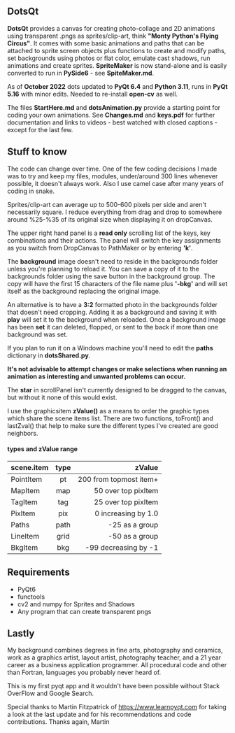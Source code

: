 ## DotsQt  
**DotsQt** provides a canvas for creating photo-collage and 2D animations using transparent .pngs as sprites/clip-art, think **"Monty Python's Flying Circus"**. It comes with some basic animations and paths that can be attached to sprite screen objects plus functions to create and modify paths, set backgrounds using photos or flat color, emulate cast shadows, run animations and create sprites.  **SpriteMaker** is now stand-alone and is easily converted to run in **PySide6** - see **SpiteMaker.md**.

As of **October 2022** dots updated to **PyQt 6.4** and **Python 3.11**, runs in **PyQt 5.16** with minor edits.  Needed to re-install **open-cv** as well.


The files **StartHere.md** and  **dotsAnimation.py** provide a starting point for coding your own animations. See **Changes.md** and **keys.pdf** for further documentation and links to videos - best watched with closed captions - except for the last few.
	  
## Stuff to know
The code can change over time.  One of the few coding decisions I made was to try and keep my files, modules, under/around 300 lines whenever possible, it doesn't always work. Also I use camel case after many years of coding in snake.

Sprites/clip-art can average up to 500-600 pixels per side and aren't necessarily square.  I reduce everything from drag and drop to somewhere around %25-%35 of its original size when displaying it on dropCanvas.

The upper right hand panel is a **read only** scrolling list of the keys, key combinations and their actions. The panel will switch the key assignments as you switch from DropCanvas to PathMaker or by entering **'k'**. 

The **background** image doesn't need to reside in the backgrounds folder unless you're planning to reload it. You can save a copy of it to the backgrounds folder using the save button in the background group. The copy will have the first 15 characters of the file name plus **'-bkg'** and will set itself as the background replacing the original image.

An alternative is to have a **3:2** formatted photo in the backgrounds folder that doesn't need cropping. Adding it as a background and saving it with **play** will set it to the background when reloaded.  Once a background image has been **set** it can deleted, flopped, or sent to the back if more than one background was set.

If you plan to run it on a Windows machine you'll need to edit the **paths** dictionary in **dotsShared.py**.   

**It's not advisable to attempt changes or make selections when running an animation as interesting and unwanted problems can occur.**   

The **star** in scrollPanel isn't currently designed to be dragged to the canvas, but without it none of this would exist.

I use the graphicsitem **zValue()** as a means to order the graphic types which share the scene items list.  There are two functions, toFront() and lastZval() that help to make sure the different types I've created are good neighbors.

#### types and zValue range		
| scene.item  | type  | zValue |
|:------------- |:---------------:| -------------:|
| PointItem | pt | 200 from topmost item+ |
| MapItem | map | 50 over top pixItem |
| TagItem | tag|25 over top pixItem|
| PixItem | pix  |  0 increasing by 1.0 | 
| Paths| path| -25 as a group 
| LineItem  | grid   | -50 as a group |
| BkgItem   | bkg | -99 decreasing by -1 |    
  
  

## Requirements
* PyQt6
* functools
* cv2 and numpy for Sprites and Shadows
* Any program that can create transparent pngs

## Lastly
My background combines degrees in fine arts, photography and ceramics, work as a graphics artist, layout artist, photography teacher, and a 21 year career as a business application programmer. All procedural code and other than Fortran, languages you probably never heard of. 

This is my first pyqt app and it wouldn't have been possible without Stack OverFlow and Google Search.

Special thanks to Martin Fitzpatrick of <https://www.learnpyqt.com> for taking a look at the last update and for his recommendations and code contributions.  Thanks again, Martin
